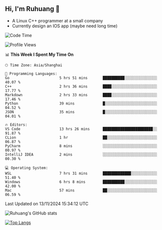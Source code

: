 ## Hi, I'm Ruhuang 👋

- A Linux C++ programmer at a small company
- Currently design an IOS app (maybe need long time)

<!--START_SECTION:waka-->
![Code Time](http://img.shields.io/badge/Code%20Time-137%20hrs%2032%20mins-blue)

![Profile Views](http://img.shields.io/badge/Profile%20Views-29-blue)

📊 **This Week I Spent My Time On** 

```text
🕑︎ Time Zone: Asia/Shanghai

💬 Programming Languages: 
Go                       5 hrs 51 mins       ██████████░░░░░░░░░░░░░░░   40.07 % 
C++                      2 hrs 36 mins       ████░░░░░░░░░░░░░░░░░░░░░   17.77 % 
Markdown                 2 hrs 33 mins       ████░░░░░░░░░░░░░░░░░░░░░   17.46 % 
Python                   39 mins             █░░░░░░░░░░░░░░░░░░░░░░░░   04.52 % 
JSON                     35 mins             █░░░░░░░░░░░░░░░░░░░░░░░░   04.01 % 

🔥 Editors: 
VS Code                  13 hrs 26 mins      ███████████████████████░░   91.87 % 
CLion                    1 hr                ██░░░░░░░░░░░░░░░░░░░░░░░   06.87 % 
PyCharm                  8 mins              ░░░░░░░░░░░░░░░░░░░░░░░░░   00.97 % 
IntelliJ IDEA            2 mins              ░░░░░░░░░░░░░░░░░░░░░░░░░   00.30 % 

💻 Operating System: 
WSL                      7 hrs 31 mins       █████████████░░░░░░░░░░░░   51.40 % 
Windows                  6 hrs 8 mins        ██████████░░░░░░░░░░░░░░░   42.00 % 
Mac                      57 mins             ██░░░░░░░░░░░░░░░░░░░░░░░   06.59 % 
```


 Last Updated on 13/11/2024 15:34:12 UTC
<!--END_SECTION:waka-->

![Ruhuang's GitHub stats](https://github-readme-stats.vercel.app/api?username=ruhuang2001&count_private=true&hide_title=true&show_icons=true&theme=vue)

[![Top Langs](https://github-readme-stats.vercel.app/api/top-langs/?username=ruhuang2001&layout=compact)](https://github.com/anuraghazra/github-readme-stats)
